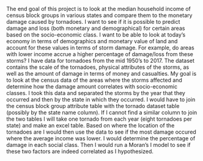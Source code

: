   The end goal of this project is to look at the median household income of census block groups in various states and compare 
them to the monetary damage caused by tornadoes. I want to see if it is possible to predict damage and loss (both monetary 
and demographical) for certain areas based on the socio-economic class. I want to be able to look at today’s economy in terms
of demographics and monetary value of land and account for these values in terms of storm damage. For example, do areas with 
lower income accrue a higher percentage of damage/loss from these storms? I have data for tornadoes from the mid 1950’s to 2017. 
The dataset contains the scale of the tornadoes, physical attributes of the storms, as well as the amount of damage in terms of 
money and casualties. My goal is to look at the census data of the areas where the storms affected and determine how the damage 
amount correlates with socio-economic classes. 
  I took this data and separated the storms by the year that they occurred and then by the state in which they occurred.  I would 
have to join the census block group attribute table with the tornado dataset table (possibly by the state name column). If I 
cannot find a similar column to join the two tables I will take one tornado from each year (eight tornadoes per state) and make 
an excel table. Based on where the location of the tornadoes are I would then use the data to see if the most damage occured where the average income was lower. I would determine the percentage of damage in each social class. Then I would run a Moran’s I model 
to see if these two factors are indeed correlated as I hypothesized.
